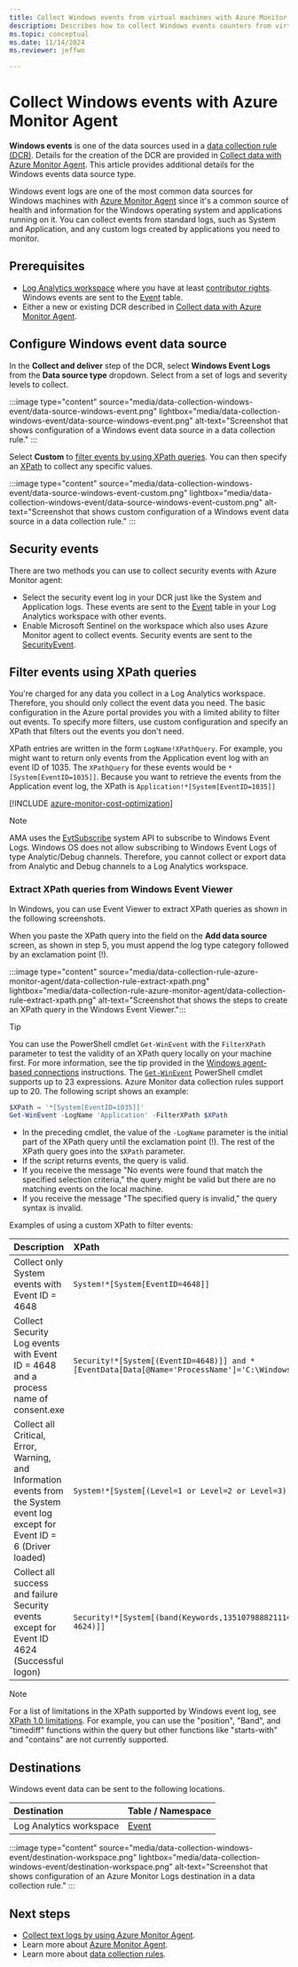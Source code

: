 ```yaml
---
title: Collect Windows events from virtual machines with Azure Monitor Agent
description: Describes how to collect Windows events counters from virtual machines, Virtual Machine Scale Sets, and Arc-enabled on-premises servers using Azure Monitor Agent.
ms.topic: conceptual
ms.date: 11/14/2024
ms.reviewer: jeffwo

---
```


# Collect Windows events with Azure Monitor Agent
**Windows events** is one of the data sources used in a [data collection rule (DCR)](../essentials/data-collection-rule-create-edit.md). Details for the creation of the DCR are provided in [Collect data with Azure Monitor Agent](../vm/data-collection.md). This article provides additional details for the Windows events data source type.

Windows event logs are one of the most common data sources for Windows machines with [Azure Monitor Agent](../agents/azure-monitor-agent-overview.md) since it's a common source of health and information for the Windows operating system and applications running on it. You can collect events from standard logs, such as System and Application, and any custom logs created by applications you need to monitor.

## Prerequisites

- [Log Analytics workspace](../logs/log-analytics-workspace-overview.md) where you have at least [contributor rights](../logs/manage-access.md#azure-rbac). Windows events are sent to the [Event](/azure/azure-monitor/reference/tables/event) table.
- Either a new or existing DCR described in [Collect data with Azure Monitor Agent](../vm/data-collection.md).

## Configure Windows event data source 

In the **Collect and deliver** step of the DCR, select **Windows Event Logs** from the **Data source type** dropdown. Select from a set of logs and severity levels to collect.

:::image type="content" source="media/data-collection-windows-event/data-source-windows-event.png" lightbox="media/data-collection-windows-event/data-source-windows-event.png" alt-text="Screenshot that shows configuration of a Windows event data source in a data collection rule." :::

Select **Custom** to [filter events by using XPath queries](#filter-events-using-xpath-queries). You can then specify an [XPath](https://www.w3schools.com/xml/xpath_syntax.asp) to collect any specific values.

:::image type="content" source="media/data-collection-windows-event/data-source-windows-event-custom.png" lightbox="media/data-collection-windows-event/data-source-windows-event-custom.png" alt-text="Screenshot that shows custom configuration of a Windows event data source in a data collection rule." :::

## Security events
There are two methods you can use to collect security events with Azure Monitor agent:

- Select the security event log in your DCR just like the System and Application logs. These events are sent to the [Event](/azure/azure-monitor/reference/tables/Event) table in your Log Analytics workspace with other events. 
- Enable Microsoft Sentinel on the workspace which also uses Azure Monitor agent to collect events. Security events are sent to the [SecurityEvent](/azure/azure-monitor/reference/tables/SecurityEvent).

## Filter events using XPath queries

You're charged for any data you collect in a Log Analytics workspace. Therefore, you should only collect the event data you need. The basic configuration in the Azure portal provides you with a limited ability to filter out events. To specify more filters, use custom configuration and specify an XPath that filters out the events you don't need. 

XPath entries are written in the form `LogName!XPathQuery`. For example, you might want to return only events from the Application event log with an event ID of 1035. The `XPathQuery` for these events would be `*[System[EventID=1035]]`. Because you want to retrieve the events from the Application event log, the XPath is `Application!*[System[EventID=1035]]`

[!INCLUDE [azure-monitor-cost-optimization](../../../includes/azure-monitor-cost-optimization.md)]

> [!NOTE]
> AMA uses the [EvtSubscribe](/windows/win32/api/winevt/nf-winevt-evtsubscribe) system API to subscribe to Windows Event Logs. Windows OS does not allow subscribing to Windows Event Logs of type Analytic/Debug channels. Therefore, you cannot collect or export data from Analytic and Debug channels to a Log Analytics workspace.

### Extract XPath queries from Windows Event Viewer

In Windows, you can use Event Viewer to extract XPath queries as shown in the following screenshots.

When you paste the XPath query into the field on the **Add data source** screen, as shown in step 5, you must append the log type category followed by an exclamation point (!).

:::image type="content" source="media/data-collection-rule-azure-monitor-agent/data-collection-rule-extract-xpath.png" lightbox="media/data-collection-rule-azure-monitor-agent/data-collection-rule-extract-xpath.png" alt-text="Screenshot that shows the steps to create an XPath query in the Windows Event Viewer.":::


> [!TIP]
> You can use the PowerShell cmdlet `Get-WinEvent` with the `FilterXPath` parameter to test the validity of an XPath query locally on your machine first. For more information, see the tip provided in the [Windows agent-based connections](/azure/sentinel/connect-services-windows-based) instructions. The [`Get-WinEvent`](/powershell/module/microsoft.powershell.diagnostics/get-winevent) PowerShell cmdlet supports up to 23 expressions. Azure Monitor data collection rules support up to 20. The following script shows an example:
>
> ```powershell
> $XPath = '*[System[EventID=1035]]'
> Get-WinEvent -LogName 'Application' -FilterXPath $XPath
> ```
>
> - In the preceding cmdlet, the value of the `-LogName` parameter is the initial part of the XPath query until the exclamation point (!). The rest of the XPath query goes into the `$XPath` parameter.
> - If the script returns events, the query is valid.
> - If you receive the message "No events were found that match the specified selection criteria," the query might be valid but there are no matching events on the local machine.
> - If you receive the message "The specified query is invalid," the query syntax is invalid.

Examples of using a custom XPath to filter events:

| Description |  XPath |
|:---|:---|
| Collect only System events with Event ID = 4648 |  `System!*[System[EventID=4648]]`
| Collect Security Log events with Event ID = 4648 and a process name of consent.exe | `Security!*[System[(EventID=4648)]] and *[EventData[Data[@Name='ProcessName']='C:\Windows\System32\consent.exe']]` |
| Collect all Critical, Error, Warning, and Information events from the System event log except for Event ID = 6 (Driver loaded) |  `System!*[System[(Level=1 or Level=2 or Level=3) and (EventID != 6)]]` |
| Collect all success and failure Security events except for Event ID 4624 (Successful logon) |  `Security!*[System[(band(Keywords,13510798882111488)) and (EventID != 4624)]]` |

> [!NOTE]
> For a list of limitations in the XPath supported by Windows event log, see [XPath 1.0 limitations](/windows/win32/wes/consuming-events#xpath-10-limitations).  For example, you can use the "position", "Band", and "timediff" functions within the query but other functions like "starts-with" and "contains" are not currently supported.


## Destinations
Windows event data can be sent to the following locations.

| Destination | Table / Namespace |
|:---|:---|
| Log Analytics workspace | [Event](/azure/azure-monitor/reference/tables/event) |
    

:::image type="content" source="media/data-collection-windows-event/destination-workspace.png" lightbox="media/data-collection-windows-event/destination-workspace.png" alt-text="Screenshot that shows configuration of an Azure Monitor Logs destination in a data collection rule." :::


## Next steps

- [Collect text logs by using Azure Monitor Agent](./data-collection-log-text.md).
- Learn more about [Azure Monitor Agent](../agents/azure-monitor-agent-overview.md).
- Learn more about [data collection rules](../essentials/data-collection-rule-overview.md).
